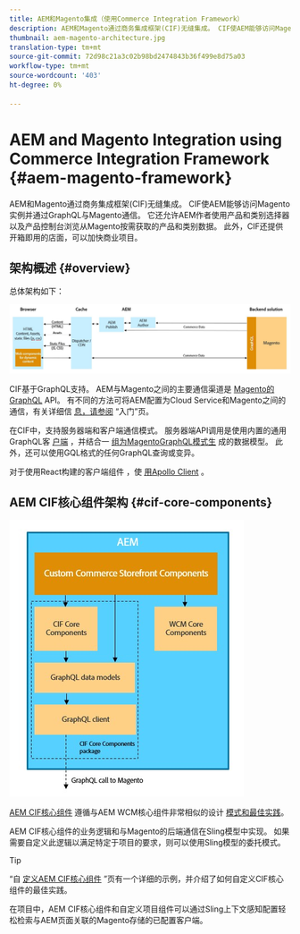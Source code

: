 ```yaml
---
title: AEM和Magento集成（使用Commerce Integration Framework）
description: AEM和Magento通过商务集成框架(CIF)无缝集成。 CIF使AEM能够访问Magento实例并通过GraphQL与Magento通信。 它还允许AEM作者使用产品和类别选择器以及产品控制台浏览从Magento按需获取的产品和类别数据。 此外，CIF还提供开箱即用的店面，可以加快商业项目。
thumbnail: aem-magento-architecture.jpg
translation-type: tm+mt
source-git-commit: 72d98c21a3c02b98bd2474843b36f499e8d75a03
workflow-type: tm+mt
source-wordcount: '403'
ht-degree: 0%

---
```



# AEM and Magento Integration using Commerce Integration Framework {#aem-magento-framework}

AEM和Magento通过商务集成框架(CIF)无缝集成。 CIF使AEM能够访问Magento实例并通过GraphQL与Magento通信。 它还允许AEM作者使用产品和类别选择器以及产品控制台浏览从Magento按需获取的产品和类别数据。 此外，CIF还提供开箱即用的店面，可以加快商业项目。

## 架构概述 {#overview}

总体架构如下：

![CIF架构概述](../assets/AEM_Magento_Architecture.JPG)

CIF基于GraphQL支持。 AEM与Magento之间的主要通信渠道是 [Magento的GraphQL](https://devdocs.magento.com/guides/v2.4/graphql/) API。 有不同的方法可将AEM配置为Cloud Service和Magento之间的通信，有关详细信 [息，请参阅](../getting-started.md) “入门”页。

在CIF中，支持服务器端和客户端通信模式。
服务器端API调用是使用内置的通用GraphQL客 [户端](https://github.com/adobe/commerce-cif-graphql-client) ，并结合一 [组为MagentoGraphQL模式生](https://github.com/adobe/commerce-cif-magento-graphql) 成的数据模型。 此外，还可以使用GQL格式的任何GraphQL查询或变异。

对于使用React构建的客户端组件 [](https://reactjs.org/)，使 [用Apollo Client](https://www.apollographql.com/docs/react/) 。

## AEM CIF核心组件架构 {#cif-core-components}

![AEM CIF核心组件架构](../assets/cif-component-architecture.jpg)

[AEM CIF核心组件](https://github.com/adobe/aem-core-cif-components) 遵循与AEM WCM核心组件非常相似的设计 [模式和最佳实践](https://github.com/adobe/aem-core-wcm-components)。

AEM CIF核心组件的业务逻辑和与Magento的后端通信在Sling模型中实现。 如果需要自定义此逻辑以满足特定于项目的要求，则可以使用Sling模型的委托模式。

>[!TIP]
>
>“自 [定义AEM CIF核心组件](../customizing/customize-cif-components.md) ”页有一个详细的示例，并介绍了如何自定义CIF核心组件的最佳实践。

在项目中，AEM CIF核心组件和自定义项目组件可以通过Sling上下文感知配置轻松检索与AEM页面关联的Magento存储的已配置客户端。
